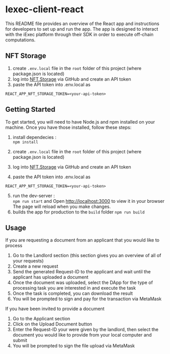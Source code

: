 # Iexec-client-react

This README file provides an overview of the React app and instructions for developers to set up and run the app. The app is designed to interact with the iExec platform through their SDK in order to execute off-chain computations.

## NFT Storage

1. create `.env.local` file in the `root` folder of this project (where package.json is located)
2. log into [NFT.Storage](NFT.Storage) via GitHub and create an API token
3. paste the API token into .env.local as 
```
REACT_APP_NFT_STORAGE_TOKEN=<your-api-token>
```
## Getting Started
To get started, you will need to have Node.js and npm installed on your machine. Once you have those installed, follow these steps:

1. install dependecies :\
`npm install`

2. create `.env.local` file in the `root` folder of this project (where package.json is located)
3. log into [NFT.Storage](NFT.Storage) via GitHub and create an API token
4. paste the API token into .env.local as 
```
REACT_APP_NFT_STORAGE_TOKEN=<your-api-token>
```
5. run the dev-server :\
`npm run start` and Open [http://localhost:3000](http://localhost:3000) to view it in your browser
The page will reload when you make changes.
6. builds the app for production to the `build` folder 
`npm run build`

## Usage
If you are requesting a document from an applicant that you would like to process

1. Go to the Landlord section (this section gives you an overview of all of your requests)
2. Create a new request
3. Send the generated Request-ID to the applicant and wait until the applicant has uploaded a document
4. Once the document was uploaded, select the DApp for the type of processing task you are interested in and execute the task
5. Once the task is completed, you can download the result
6. You will be prompted to sign and pay for the transaction via MetaMask

If you have been invited to provide a document

1. Go to the Applicant section
2. Click on the Upload Document button
3. Enter the Request-ID your were given by the landlord, then select the document you would like to provide from your local computer and submit
4. You will be prompted to sign the file upload via MetaMask
